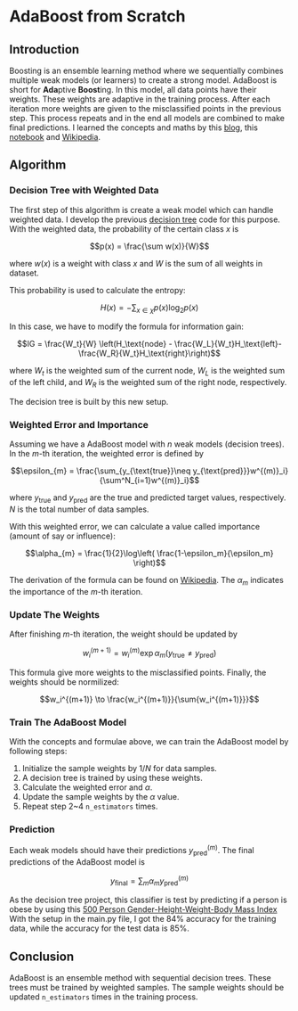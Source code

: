 # AdaBoost from Scratch
## Introduction
Boosting is an ensemble learning method where we sequentially combines multiple weak models (or learners) to create a strong model.
AdaBoost is short for **Ada**ptive **Boost**ing. 
In this model, all data points have their weights. 
These weights are adaptive in the training process. 
After each iteration more weights are given to the misclassified points in the previous step. 
This process repeats and in the end all models are combined to make final predictions. 
I learned the concepts and maths by this [blog](https://blog.devgenius.io/adaboost-from-scratch-f8979d961948), 
this [notebook](https://www.kaggle.com/code/egazakharenko/adaboost-samme-r2-from-scratch-using-python) and 
[Wikipedia](https://en.wikipedia.org/wiki/AdaBoost).

## Algorithm
### Decision Tree with Weighted Data
The first step of this algorithm is create a weak model which can handle weighted data. 
I develop the previous [decision tree](https://github.com/zjzhao1002/Machine-Learning-from-Scratch/tree/main/Decision_Tree) code for this purpose. 
With the weighted data, the probability of the certain class $x$ is 
```math
p(x) = \frac{\sum w(x)}{W}
```
where $w(x)$ is a weight with class $x$ and $W$ is the sum of all weights in dataset.

This probability is used to calculate the entropy:
```math
H(x) = -\sum_{x\in \chi}p(x)\log_2p(x)
```
In this case, we have to modify the formula for information gain:
```math
IG = \frac{W_t}{W} \left(H_\text{node} - \frac{W_L}{W_t}H_\text{left}-\frac{W_R}{W_t}H_\text{right}\right)
```
where $W_t$ is the weighted sum of the current node, $W_L$ is the weighted sum of the left child, 
and $W_R$ is the weighted sum of the right node, respectively.

The decision tree is built by this new setup.

### Weighted Error and Importance
Assuming we have a AdaBoost model with $n$ weak models (decision trees). 
In the $m$-th iteration, the weighted error is defined by 
```math
\epsilon_{m} = \frac{\sum_{y_{\text{true}}\neq y_{\text{pred}}}w^{(m)}_i}{\sum^N_{i=1}w^{(m)}_i}
```
where $y_{\text{true}}$ and $y_{\text{pred}}$ are the true and predicted target values, respectively. 
$N$ is the total number of data samples. 

With this weighted error, we can calculate a value called importance (amount of say or influence):
```math
\alpha_{m} = \frac{1}{2}\log\left( \frac{1-\epsilon_m}{\epsilon_m} \right)
```
The derivation of the formula can be found on [Wikipedia](https://en.wikipedia.org/wiki/AdaBoost).
The $\alpha_{m}$ indicates the importance of the $m$-th iteration. 

### Update The Weights
After finishing $m$-th iteration, the weight should be updated by
```math
w_i^{(m+1)} = w_i^{(m)}\exp{\alpha_m}(y_{\text{true}}\neq y_{\text{pred}})
```
This formula give more weights to the misclassified points. 
Finally, the weights should be normilized:
```math
w_i^{(m+1)} \to \frac{w_i^{(m+1)}}{\sum{w_i^{(m+1)}}}
```

### Train The AdaBoost Model
With the concepts and formulae above, we can train the AdaBoost model by following steps:
1. Initialize the sample weights by $1/N$ for data samples.
2. A decision tree is trained by using these weights.
3. Calculate the weighted error and $\alpha$.
4. Update the sample weights by the $\alpha$ value.
5. Repeat step 2~4 `n_estimators` times.

### Prediction
Each weak models should have their predictions $y^{(m)}_{\text{pred}}$. The final predictions of the AdaBoost model is
```math
y_{\text{final}} = \sum_{m} \alpha_m y^{(m)}_{\text{pred}}
```
As the decision tree project, this classifier is test by predicting if a person is obese by using this 
[500 Person Gender-Height-Weight-Body Mass Index](https://www.kaggle.com/datasets/yersever/500-person-gender-height-weight-bodymassindex) 
With the setup in the main.py file, I got the 84% accuracy for the training data, while the accuracy for the test data is 85%.

## Conclusion
AdaBoost is an ensemble method with sequential decision trees. These trees must be trained by weighted samples. 
The sample weights should be updated `n_estimators` times in the training process. 
